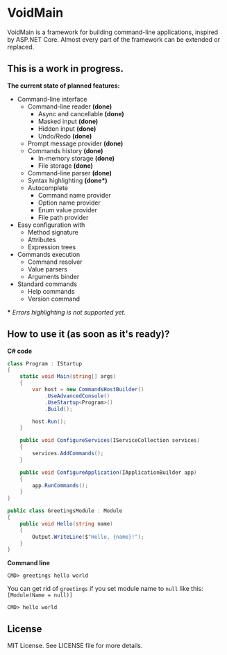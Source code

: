# VoidMain
VoidMain is a framework for building command-line applications, inspired by ASP.NET Core.
Almost every part of the framework can be extended or replaced.

## This is a work in progress.

**The current state of planned features:**
- Command-line interface
  - Command-line reader **(done)**
    - Async and cancellable **(done)**
    - Masked input **(done)**
    - Hidden input **(done)**
    - Undo/Redo **(done)**
  - Prompt message provider **(done)**
  - Commands history **(done)**
    - In-memory storage **(done)**
    - File storage **(done)**
  - Command-line parser **(done)**
  - Syntax highlighting **(done\*)**
  - Autocomplete
    - Command name provider
    - Option name provider
    - Enum value provider
    - File path provider
- Easy configuration with
  - Method signature
  - Attributes
  - Expression trees
- Commands execution
  - Command resolver
  - Value parsers
  - Arguments binder
- Standard commands
  - Help commands
  - Version command

**\*** *Errors highlighting is not supported yet.*

## How to use it (as soon as it's ready)? 

**C# code**
```csharp
class Program : IStartup
{
    static void Main(string[] args)
    {
        var host = new CommandsHostBuilder()
            .UseAdvancedConsole()
            .UseStartup<Program>()
            .Build();

        host.Run();
    }

    public void ConfigureServices(IServiceCollection services)
    {
        services.AddCommands();
    }

    public void ConfigureApplication(IApplicationBuilder app)
    {
        app.RunCommands();
    }
}

public class GreetingsModule : Module
{
    public void Hello(string name)
    {
        Output.WriteLine($"Hello, {name}!");
    }
}
```

**Command line**
```
CMD> greetings hello world
```

You can get rid of `greetings` if you set module name to `null` like this: `[Module(Name = null)]`
```
CMD> hello world
```

## License
MIT License. See LICENSE file for more details.